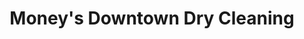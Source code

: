 ---
title: "Money's Downtown Dry Cleaning"
url: /vancouver/moneys-downtown-dry-cleaning/
shop: Wäscherei
---